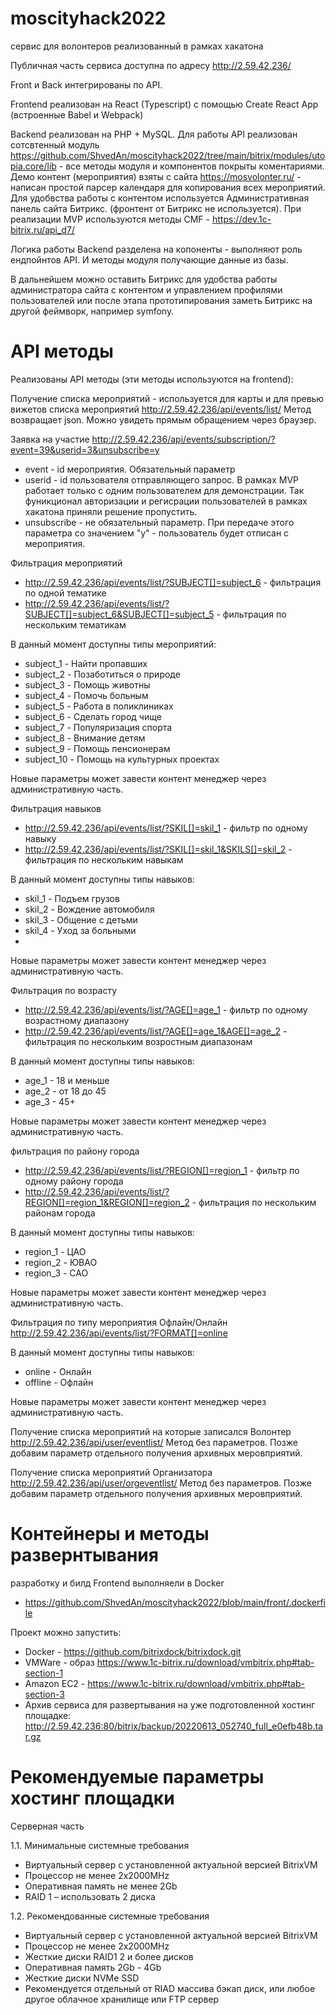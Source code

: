 # moscityhack2022
сервис для волонтеров реализованный в рамках хакатона

Публичная часть сервиса доступна по адресу http://2.59.42.236/

Front и Back интегрированы по API.

Frontend реализован на React (Typescript) с помощью Create React App (встроенные Babel и Webpack)

Backend реализован на PHP + MySQL. Для работы API реализован сотсвтенный модуль https://github.com/ShvedAn/moscityhack2022/tree/main/bitrix/modules/utopia.core/lib - все методы модуля и компонентов покрыты коментариями. Демо контент (мероприятия) взяты с сайта https://mosvolonter.ru/ - написан простой парсер календаря для копирования всех мероприятий. Для удобвства работы с контентом используется Административная панель сайта Битрикс. (фронтент от Битрикс не используется). При реализации MVP используются методы CMF - https://dev.1c-bitrix.ru/api_d7/

Логика работы Backend разделена на копоненты - выполняют роль ендпойнтов API. И методы модуля получающие данные из базы.

В дальнейшем можно оставить Битрикс для удобства работы администратора сайта с контентом и управлением профилями пользователей или после этапа прототипирования заметь Битрикс на другой феймворк, например symfony.

# API методы
Реализованы API методы (эти методы используются на frontend):

Получение списка мероприятий - используется для карты и для превью вижетов списка мероприятий
http://2.59.42.236/api/events/list/ Метод возвращает json. Можно увидеть прямым обращением через браузер.

Заявка на участие
http://2.59.42.236/api/events/subscription/?event=39&userid=3&unsubscribe=y
- event - id мероприятия. Обязательный параметр
- userid - id пользователя отправляющего запрос. В рамках MVP работает только с одним пользователем для демонстрации. Так фуникционал авторизации и регисрации пользователей в рамках хакатона приняли решение пропустить.
- unsubscribe - не обязательный параметр. При передаче этого параметра со значением "y" - пользователь будет отписан с мероприятия.

Фильтрация мероприятий
- http://2.59.42.236/api/events/list/?SUBJECT[]=subject_6 - фильтрация по одной тематике 
- http://2.59.42.236/api/events/list/?SUBJECT[]=subject_6&SUBJECT[]=subject_5 - фильтрация по нескольким тематикам

В данный момент доступны типы мероприятий:
- subject_1 - Найти пропавших
- subject_2 - Позаботиться о природе
- subject_3 - Помощь животны
- subject_4 - Помочь больным
- subject_5 - Работа в поликлиниках
- subject_6 - Сделать город чище
- subject_7 - Популяризация спорта
- subject_8 - Внимание детям
- subject_9 - Помощь пенсионерам
- subject_10 - Помощь на культурных проектах

Новые параметры может завести контент менеджер через административную часть.

Фильтрация навыков
- http://2.59.42.236/api/events/list/?SKIL[]=skil_1 - фильтр по одному навыку 
- http://2.59.42.236/api/events/list/?SKIL[]=skil_1&SKILS[]=skil_2 - фильтрация по нескольким навыкам

В данный момент доступны типы навыков:
- skil_1 - Подъем грузов
- skil_2 - Вождение автомобиля
- skil_3 - Общение с детьми
- skil_4 - Уход за больными
- 
Новые параметры может завести контент менеджер через административную часть.

Фильтрация по возрасту
- http://2.59.42.236/api/events/list/?AGE[]=age_1 - фильтр по одному возрастному диапазону 
- http://2.59.42.236/api/events/list/?AGE[]=age_1&AGE[]=age_2 - фильтрация по нескольким возростным диапазонам

В данный момент доступны типы навыков:
- age_1 - 18 и меньше
- age_2 - от 18 до 45
- age_3 - 45+

Новые параметры может завести контент менеджер через административную часть.

фильтрация по району города 
- http://2.59.42.236/api/events/list/?REGION[]=region_1 - фильтр по одному району города 
- http://2.59.42.236/api/events/list/?REGION[]=region_1&REGION[]=region_2 - фильтрация по нескольким районам города

В данный момент доступны типы навыков:
- region_1 - ЦАО
- region_2 - ЮВАО
- region_3 - САО

Новые параметры может завести контент менеджер через административную часть.

Фильтрация по типу мероприятия Офлайн/Онлайн http://2.59.42.236/api/events/list/?FORMAT[]=online

В данный момент доступны типы навыков:
- online - Онлайн
- offline - Офлайн

Новые параметры может завести контент менеджер через административную часть.

Получение списка мероприятий на которые записался Волонтер http://2.59.42.236/api/user/eventlist/
Метод без параметров. Позже добавим параметр отдельного получения архивных меровприятий.

Получение списка мероприятий Организатора http://2.59.42.236/api/user/orgeventlist/
Метод без параметров. Позже добавим параметр отдельного получения архивных меровприятий.

# Контейнеры и методы развернтывания

разработку и билд Frontend выполняели в Docker
- https://github.com/ShvedAn/moscityhack2022/blob/main/front/.dockerfile

Проект можно запустить:
- Docker - https://github.com/bitrixdock/bitrixdock.git
- VMWare - образ https://www.1c-bitrix.ru/download/vmbitrix.php#tab-section-1
- Amazon EC2 - https://www.1c-bitrix.ru/download/vmbitrix.php#tab-section-3
- Архив сервиса для развертывания на уже подготовленной хостинг площадке: http://2.59.42.236:80/bitrix/backup/20220613_052740_full_e0efb48b.tar.gz

# Рекомендуемые параметры хостинг площадки
Серверная часть 

1.1. Минимальные системные требования
- Виртуальный сервер с установленной актуальной версией BitrixVM
- Процессор не менее 2x2000MHz
- Оперативная память не менее 2Gb
- RAID 1 – использовать 2 диска

1.2. Рекомендованные системные требования
- Виртуальный сервер с установленной актуальной версией BitrixVM
- Процессор не менее 2x2000MHz
- Жесткие диски RAID1 2 и более дисков
- Оперативная память 2Gb - 4Gb
- Жесткие диски NVMe SSD
- Рекомендуется отдельный от RIAD массива бэкап диск, или любое другое облачное хранилище или FTP сервер
